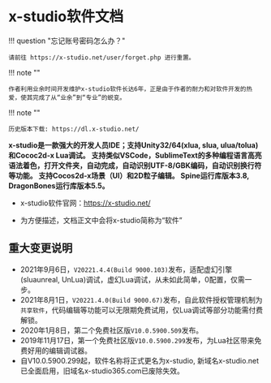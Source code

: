 # x-studio软件文档

!!! question "忘记账号密码怎么办？"

    请前往 https://x-studio.net/user/forget.php 进行重置。

!!! note ""

    作者利用业余时间开发维护x-studio软件长达6年，正是由于作者的耐力和对软件开发的热爱，使其完成了从“业余”到“专业”的蜕变。

!!! note ""

    历史版本下载: https://dl.x-studio.net/

**x-studio是一款强大的开发人员IDE；支持Unity32/64(xlua, slua, ulua/tolua)和Cococ2d-x Lua调试。
支持类似VSCode，SublimeText的多种编程语言高亮语法着色，打开文件夹，自动完成，自动识别UTF-8/GBK编码，自动识别换行符等功能。
支持Cocos2d-x场景（UI）和2D粒子编辑。
Spine运行库版本3.8, DragonBones运行库版本5.5。**

* x-studio软件官网：https://x-studio.net/

* 为方便描述，文档正文中会将x-studio简称为“软件”

## 重大变更说明

- 2021年9月6日，`V20221.4.4(Build 9000.103)`发布，适配虚幻引擎(sluaunreal, UnLua)调试，虚幻Lua调试，从未如此简单，0配置，仅需一步。
- 2021年8月1日，`V20221.4.0(Build 9000.67)`发布，自此软件授权管理机制为`共享软件`，代码编辑等功能可以无限期免费试用，仅Lua调试等部分功能需付费解锁。
- 2020年1月8日，第二个免费社区版`V10.0.5900.509`发布。
- 2019年11月17日，第一个免费社区版`V10.0.5900.299`发布，为Lua社区带来免费好用的编辑调试器。
- 自V10.0.5900.299起，软件名称将正式更名为x-studio, 新域名x-studio.net已全面启用，旧域名x-studio365.com已废除失效。
